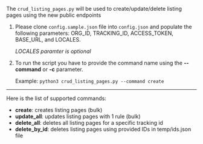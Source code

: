 The `crud_listing_pages.py` will be used to create/update/delete listing pages using the new public endpoints

1) Please clone `config.sample.json` file into `config.json` and populate the following parameters: ORG_ID, TRACKING_ID, ACCESS_TOKEN, BASE_URL, and LOCALES.

    *LOCALES paramter is optional*

2) To run the script you have to provide the command name using the **--command** or **-c** parameter. 

    Example: `python3 crud_listing_pages.py --command create`

---------
Here is the list of supported commands:
- **create**: creates listing pages (bulk)
- **update_all**: updates listing pages with 1 rule (bulk)
- **delete_all**: deletes all listing pages for a specific tracking id
- **delete_by_id**: deletes listing pages using provided IDs in temp/ids.json file
